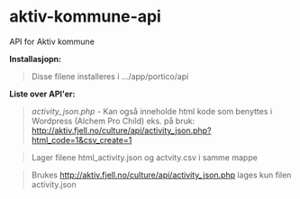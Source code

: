# aktiv-kommune-api
API for Aktiv kommune

**Installasjopn:**

>Disse filene installeres i .../app/portico/api

**Liste over API'er:**

>_activity_json.php_ - Kan også inneholde html kode som benyttes i Wordpress (Alchem Pro Child) 
eks. på bruk: http://aktiv.fjell.no/culture/api/activity_json.php?html_code=1&csv_create=1

>Lager filene html_activity.json og actvity.csv i samme mappe

>Brukes http://aktiv.fjell.no/culture/api/activity_json.php lages kun filen activity.json

